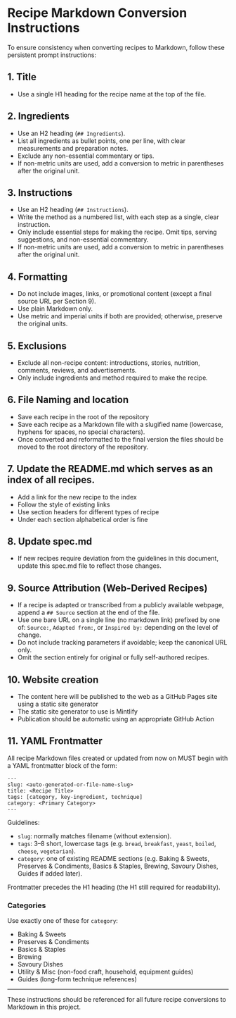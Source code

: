 # Recipe Markdown Conversion Instructions

To ensure consistency when converting recipes to Markdown, follow these persistent prompt instructions:

## 1. Title

- Use a single H1 heading for the recipe name at the top of the file.

## 2. Ingredients

- Use an H2 heading (`## Ingredients`).
- List all ingredients as bullet points, one per line, with clear measurements and preparation notes.
- Exclude any non-essential commentary or tips.
- If non-metric units are used, add a conversion to metric in parentheses after the original unit.

## 3. Instructions

- Use an H2 heading (`## Instructions`).
- Write the method as a numbered list, with each step as a single, clear instruction.
- Only include essential steps for making the recipe. Omit tips, serving suggestions, and non-essential commentary.
- If non-metric units are used, add a conversion to metric in parentheses after the original unit.

## 4. Formatting

- Do not include images, links, or promotional content (except a final source URL per Section 9).
- Use plain Markdown only.
- Use metric and imperial units if both are provided; otherwise, preserve the original units.

## 5. Exclusions

- Exclude all non-recipe content: introductions, stories, nutrition, comments, reviews, and advertisements.
- Only include ingredients and method required to make the recipe.

## 6. File Naming and location

- Save each recipe in the root of the repository
- Save each recipe as a Markdown file with a slugified name (lowercase, hyphens for spaces, no special characters).
- Once converted and reformatted to the final version the files should be moved to the root directory of the repository.

## 7. Update the README.md which serves as an index of all recipes.

- Add a link for the new recipe to the index
- Follow the style of existing links
- Use section headers for different types of recipe
- Under each section alphabetical order is fine

## 8. Update spec.md

- If new recipes require deviation from the guidelines in this document, update this spec.md file to reflect those changes.

## 9. Source Attribution (Web-Derived Recipes)

- If a recipe is adapted or transcribed from a publicly available webpage, append a `## Source` section at the end of the file.
- Use one bare URL on a single line (no markdown link) prefixed by one of: `Source:`, `Adapted from:`, or `Inspired by:` depending on the level of change.
- Do not include tracking parameters if avoidable; keep the canonical URL only.
- Omit the section entirely for original or fully self-authored recipes.

## 10. Website creation

- The content here will be published to the web as a GitHub Pages site using a static site generator
- The static site generator to use is Mintlify
- Publication should be automatic using an appropriate GitHub Action

## 11. YAML Frontmatter

All recipe Markdown files created or updated from now on MUST begin with a YAML frontmatter block of the form:

```
---
slug: <auto-generated-or-file-name-slug>
title: <Recipe Title>
tags: [category, key-ingredient, technique]
category: <Primary Category>
---
```

Guidelines:

- `slug`: normally matches filename (without extension).
- `tags`: 3–8 short, lowercase tags (e.g. `bread`, `breakfast`, `yeast`, `boiled`, `cheese`, `vegetarian`).
- `category`: one of existing README sections (e.g. Baking & Sweets, Preserves & Condiments, Basics & Staples, Brewing, Savoury Dishes, Guides if added later).

Frontmatter precedes the H1 heading (the H1 still required for readability).

### Categories

Use exactly one of these for `category`:

- Baking & Sweets
- Preserves & Condiments
- Basics & Staples
- Brewing
- Savoury Dishes
- Utility & Misc (non-food craft, household, equipment guides)
- Guides (long-form technique references)

---

These instructions should be referenced for all future recipe conversions to Markdown in this project.
